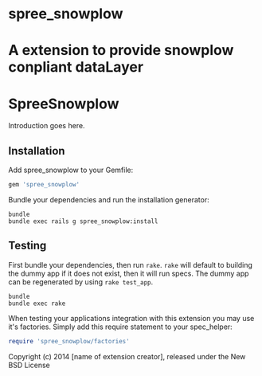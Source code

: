 spree_snowplow
==============

A extension to provide snowplow conpliant dataLayer
=======
SpreeSnowplow
=============

Introduction goes here.

Installation
------------

Add spree_snowplow to your Gemfile:

```ruby
gem 'spree_snowplow'
```

Bundle your dependencies and run the installation generator:

```shell
bundle
bundle exec rails g spree_snowplow:install
```

Testing
-------

First bundle your dependencies, then run `rake`. `rake` will default to building the dummy app if it does not exist, then it will run specs. The dummy app can be regenerated by using `rake test_app`.

```shell
bundle
bundle exec rake
```

When testing your applications integration with this extension you may use it's factories.
Simply add this require statement to your spec_helper:

```ruby
require 'spree_snowplow/factories'
```

Copyright (c) 2014 [name of extension creator], released under the New BSD License